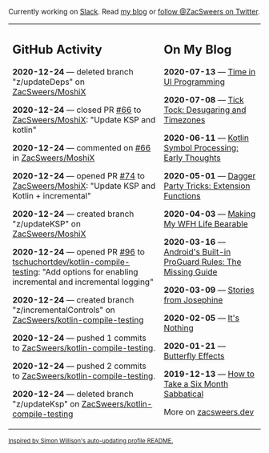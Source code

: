 Currently working on [Slack](https://slack.com/). Read [my blog](https://zacsweers.dev/) or [follow @ZacSweers on Twitter](https://twitter.com/ZacSweers).

<table><tr><td valign="top" width="60%">

## GitHub Activity
<!-- githubActivity starts -->
**2020-12-24** — deleted branch "z/updateDeps" on [ZacSweers/MoshiX](https://api.github.com/repos/ZacSweers/MoshiX)

**2020-12-24** — closed PR [#66](https://api.github.com/repos/ZacSweers/MoshiX/pulls/66) to [ZacSweers/MoshiX](https://api.github.com/repos/ZacSweers/MoshiX): "Update KSP and kotlin"

**2020-12-24** — commented on [#66](https://github.com/ZacSweers/MoshiX/pull/66#issuecomment-751130856) in [ZacSweers/MoshiX](https://api.github.com/repos/ZacSweers/MoshiX)

**2020-12-24** — opened PR [#74](https://api.github.com/repos/ZacSweers/MoshiX/pulls/74) to [ZacSweers/MoshiX](https://api.github.com/repos/ZacSweers/MoshiX): "Update KSP and Kotlin + incremental"

**2020-12-24** — created branch "z/updateKSP" on [ZacSweers/MoshiX](https://api.github.com/repos/ZacSweers/MoshiX)

**2020-12-24** — opened PR [#96](https://api.github.com/repos/tschuchortdev/kotlin-compile-testing/pulls/96) to [tschuchortdev/kotlin-compile-testing](https://api.github.com/repos/tschuchortdev/kotlin-compile-testing): "Add options for enabling incremental and incremental logging"

**2020-12-24** — created branch "z/incrementalControls" on [ZacSweers/kotlin-compile-testing](https://api.github.com/repos/ZacSweers/kotlin-compile-testing)

**2020-12-24** — pushed 1 commits to [ZacSweers/kotlin-compile-testing](https://api.github.com/repos/ZacSweers/kotlin-compile-testing).

**2020-12-24** — pushed 2 commits to [ZacSweers/kotlin-compile-testing](https://api.github.com/repos/ZacSweers/kotlin-compile-testing).

**2020-12-24** — deleted branch "z/updateKsp" on [ZacSweers/kotlin-compile-testing](https://api.github.com/repos/ZacSweers/kotlin-compile-testing)
<!-- githubActivity ends -->
</td><td valign="top" width="40%">

## On My Blog
<!-- blog starts -->
**2020-07-13** — [Time in UI Programming](https://www.zacsweers.dev/time-in-ui/)

**2020-07-08** — [Tick Tock: Desugaring and Timezones](https://www.zacsweers.dev/ticktock-desugaring-timezones/)

**2020-06-11** — [Kotlin Symbol Processing: Early Thoughts](https://www.zacsweers.dev/kotlin-symbol-processor-early-thoughts/)

**2020-05-01** — [Dagger Party Tricks: Extension Functions](https://www.zacsweers.dev/dagger-party-tricks-extension-functions/)

**2020-04-03** — [Making My WFH Life Bearable](https://www.zacsweers.dev/making-wfh-life-bearable/)

**2020-03-16** — [Android's Built-in ProGuard Rules: The Missing Guide](https://www.zacsweers.dev/android-proguard-rules/)

**2020-03-09** — [Stories from Josephine](https://www.zacsweers.dev/stories-from-josephine/)

**2020-02-05** — [It's Nothing](https://www.zacsweers.dev/its-nothing/)

**2020-01-21** — [Butterfly Effects](https://www.zacsweers.dev/butterfly-effects/)

**2019-12-13** — [How to Take a Six Month Sabbatical](https://www.zacsweers.dev/how-to-take-a-six-month-sabbatical/)
<!-- blog ends -->
More on [zacsweers.dev](https://zacsweers.dev/)
</td></tr></table>

<sub><a href="https://simonwillison.net/2020/Jul/10/self-updating-profile-readme/">Inspired by Simon Willison's auto-updating profile README.</a></sub>